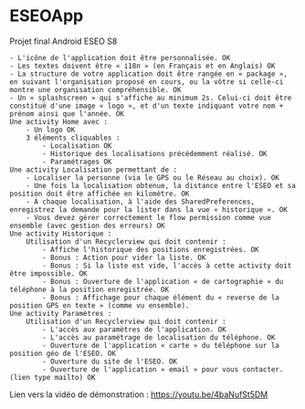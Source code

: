 # ESEOApp
 Projet final Android ESEO S8

    - L'icône de l'application doit être personnalisée. OK
    - Les textes doivent être « i18n » (en Français et en Anglais) OK
    - La structure de votre application doit être rangée en « package », en suivant l'organisation proposé en cours, ou la vôtre si celle-ci montre une organisation compréhensible. OK
    - Un « splashscreen » qui s'affiche au minimum 2s. Celui-ci doit être constitué d'une image « logo », et d'un texte indiquant votre nom + prénom ainsi que l'année. OK
    Une activity Home avec :
        - Un logo OK
        3 éléments cliquables :
            - Localisation OK
            - Historique des localisations précédemment réalisé. OK
            - Paramétrages OK
    Une activity Localisation permettant de :
        - Localiser la personne (via le GPS ou le Réseau au choix). OK
        - Une fois la localisation obtenue, la distance entre l'ESEO et sa position doit être affichée en kilomètre. OK
        - À chaque localisation, à l'aide des SharedPreferences, enregistrez la demande pour la lister dans la vue « historique ». OK
        - Vous devez gérer correctement le flow permission comme vue ensemble (avec gestion des erreurs) OK
    Une activity Historique :
        Utilisation d'un Recyclerview qui doit contenir :
            - Affiche l'historique des positions enregistrées. OK
            - Bonus : Action pour vider la liste. OK
            - Bonus : Si la liste est vide, l'accès à cette activity doit être impossible. OK
            - Bonus : Ouverture de l'application « de cartographie » du téléphone à la position enregistrée. OK
            - Bonus : Affichage pour chaque élément du « reverse de la position GPS en texte » (comme vu ensemble).
    Une activity Paramètres :
        Utilisation d'un Recyclerview qui doit contenir :
            - L'accès aux paramètres de l'application. OK
            - L'accès au paramétrage de localisation du téléphone. OK
            - Ouverture de l'application « carte » du téléphone sur la position géo de l'ESEO. OK
            - Ouverture du site de l'ESEO. OK
            - Ouverture de l'application « email » pour vous contacter. (lien type mailto) OK


Lien vers la vidéo de démonstration :
https://youtu.be/4baNufSt5DM
